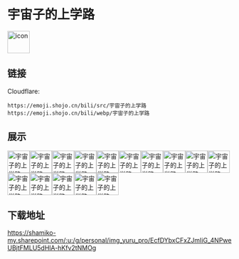 # 宇宙子的上学路
<img src="https://emoji.shojo.cn/bili/src/宇宙子的上学路/icon.png" width="50" height="50" alt="icon">

## 链接
Cloudflare:
```
https://emoji.shojo.cn/bili/src/宇宙子的上学路
https://emoji.shojo.cn/bili/webp/宇宙子的上学路
```
## 展示
<img src="https://emoji.shojo.cn/bili/src/宇宙子的上学路/宇宙子的上学路-开心.png" width="50" height="50" alt="宇宙子的上学路-开心"><img src="https://emoji.shojo.cn/bili/src/宇宙子的上学路/宇宙子的上学路-思考.png" width="50" height="50" alt="宇宙子的上学路-思考"><img src="https://emoji.shojo.cn/bili/src/宇宙子的上学路/宇宙子的上学路-哭.png" width="50" height="50" alt="宇宙子的上学路-哭"><img src="https://emoji.shojo.cn/bili/src/宇宙子的上学路/宇宙子的上学路-惊讶.png" width="50" height="50" alt="宇宙子的上学路-惊讶"><img src="https://emoji.shojo.cn/bili/src/宇宙子的上学路/宇宙子的上学路-爱你.png" width="50" height="50" alt="宇宙子的上学路-爱你"><img src="https://emoji.shojo.cn/bili/src/宇宙子的上学路/宇宙子的上学路-害羞.png" width="50" height="50" alt="宇宙子的上学路-害羞"><img src="https://emoji.shojo.cn/bili/src/宇宙子的上学路/宇宙子的上学路-疑问.png" width="50" height="50" alt="宇宙子的上学路-疑问"><img src="https://emoji.shojo.cn/bili/src/宇宙子的上学路/宇宙子的上学路-点赞.png" width="50" height="50" alt="宇宙子的上学路-点赞"><img src="https://emoji.shojo.cn/bili/src/宇宙子的上学路/宇宙子的上学路-无语.png" width="50" height="50" alt="宇宙子的上学路-无语"><img src="https://emoji.shojo.cn/bili/src/宇宙子的上学路/宇宙子的上学路-打call.png" width="50" height="50" alt="宇宙子的上学路-打call"><img src="https://emoji.shojo.cn/bili/src/宇宙子的上学路/宇宙子的上学路-求求.png" width="50" height="50" alt="宇宙子的上学路-求求"><img src="https://emoji.shojo.cn/bili/src/宇宙子的上学路/宇宙子的上学路-酷.png" width="50" height="50" alt="宇宙子的上学路-酷"><img src="https://emoji.shojo.cn/bili/src/宇宙子的上学路/宇宙子的上学路-生气.png" width="50" height="50" alt="宇宙子的上学路-生气"><img src="https://emoji.shojo.cn/bili/src/宇宙子的上学路/宇宙子的上学路-呆.png" width="50" height="50" alt="宇宙子的上学路-呆"><img src="https://emoji.shojo.cn/bili/src/宇宙子的上学路/宇宙子的上学路-吃瓜.png" width="50" height="50" alt="宇宙子的上学路-吃瓜">

## 下载地址

https://shamiko-my.sharepoint.com/:u:/g/personal/img_yuru_pro/EcfDYbxCFxZJmIiG_4NPweUBjtFMLU5dHlA-hKfv2tNMOg